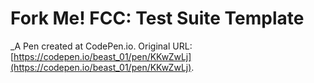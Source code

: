 # Fork Me! FCC: Test Suite Template
 _A Pen created at CodePen.io. Original URL: [https://codepen.io/beast_01/pen/KKwZwLj](https://codepen.io/beast_01/pen/KKwZwLj).

 